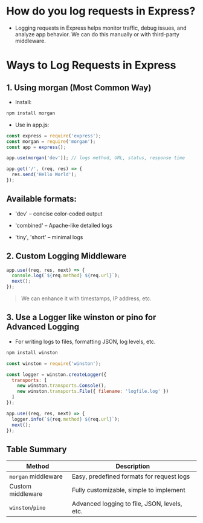 # How do you log requests in Express?

- Logging requests in Express helps monitor traffic, debug issues, and analyze app behavior. We can do this manually or with third-party middleware.

# Ways to Log Requests in Express
## 1. Using morgan (Most Common Way)
- Install:
```bash
npm install morgan
```
- Use in app.js:
```js
const express = require('express');
const morgan = require('morgan');
const app = express();

app.use(morgan('dev')); // logs method, URL, status, response time

app.get('/', (req, res) => {
  res.send('Hello World');
});
```
## Available formats:
- 'dev' – concise color-coded output

- 'combined' – Apache-like detailed logs

- 'tiny', 'short' – minimal logs

 ## 2. Custom Logging Middleware
```js
app.use((req, res, next) => {
  console.log(`${req.method} ${req.url}`);
  next();
});
```
> We can enhance it with timestamps, IP address, etc.

## 3. Use a Logger like winston or pino for Advanced Logging
- For writing logs to files, formatting JSON, log levels, etc.

```bash
npm install winston
```
```js
const winston = require('winston');

const logger = winston.createLogger({
  transports: [
    new winston.transports.Console(),
    new winston.transports.File({ filename: 'logfile.log' })
  ]
});

app.use((req, res, next) => {
  logger.info(`${req.method} ${req.url}`);
  next();
});
```
##  Table Summary
| Method                    | Description                                      |
|---------------------------|--------------------------------------------------|
| `morgan` middleware       | Easy, predefined formats for request logs        |
| Custom middleware         | Fully customizable, simple to implement          |
| `winston`/`pino`          | Advanced logging to file, JSON, levels, etc.     |